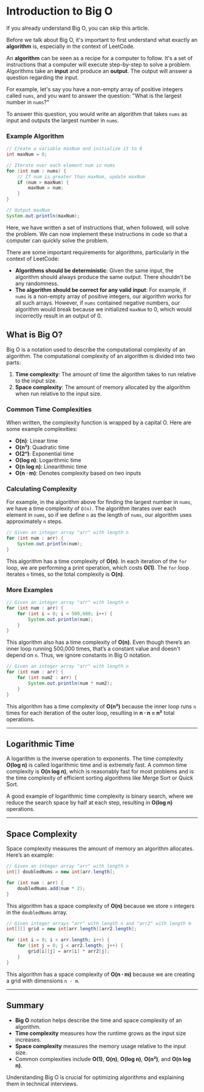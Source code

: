 # Introduction to Big O

If you already understand Big O, you can skip this article.

Before we talk about Big O, it's important to first understand what exactly an **algorithm** is, especially in the context of LeetCode.

An **algorithm** can be seen as a recipe for a computer to follow. It's a set of instructions that a computer will execute step-by-step to solve a problem. Algorithms take an **input** and produce an **output**. The output will answer a question regarding the input.

For example, let's say you have a non-empty array of positive integers called `nums`, and you want to answer the question: "What is the largest number in `nums`?"

To answer this question, you would write an algorithm that takes `nums` as input and outputs the largest number in `nums`.

### Example Algorithm

```java
// Create a variable maxNum and initialize it to 0
int maxNum = 0;

// Iterate over each element num in nums
for (int num : nums) {
    // If num is greater than maxNum, update maxNum
    if (num > maxNum) {
        maxNum = num;
    }
}

// Output maxNum
System.out.println(maxNum);
```

Here, we have written a set of instructions that, when followed, will solve the problem. We can now implement these instructions in code so that a computer can quickly solve the problem.

There are some important requirements for algorithms, particularly in the context of LeetCode:

- **Algorithms should be deterministic**: Given the same input, the algorithm should always produce the same output. There shouldn't be any randomness.
- **The algorithm should be correct for any valid input**: For example, if `nums` is a non-empty array of positive integers, our algorithm works for all such arrays. However, if `nums` contained negative numbers, our algorithm would break because we initialized `maxNum` to 0, which would incorrectly result in an output of 0.

## What is Big O?

Big O is a notation used to describe the computational complexity of an algorithm. The computational complexity of an algorithm is divided into two parts:

1. **Time complexity**: The amount of time the algorithm takes to run relative to the input size.
2. **Space complexity**: The amount of memory allocated by the algorithm when run relative to the input size.

### Common Time Complexities

When written, the complexity function is wrapped by a capital O. Here are some example complexities:

- **O(n)**: Linear time
- **O(n²)**: Quadratic time
- **O(2ⁿ)**: Exponential time
- **O(log n)**: Logarithmic time
- **O(n log n)**: Linearithmic time
- **O(n ⋅ m)**: Denotes complexity based on two inputs

### Calculating Complexity

For example, in the algorithm above for finding the largest number in `nums`, we have a time complexity of `O(n)`. The algorithm iterates over each element in `nums`, so if we define `n` as the length of `nums`, our algorithm uses approximately `n` steps.

```java
// Given an integer array "arr" with length n
for (int num : arr) {
    System.out.println(num);
}
```

This algorithm has a time complexity of **O(n)**. In each iteration of the `for` loop, we are performing a print operation, which costs **O(1)**. The `for` loop iterates `n` times, so the total complexity is **O(n)**.

### More Examples

```java
// Given an integer array "arr" with length n
for (int num : arr) {
    for (int i = 0; i < 500,000; i++) {
        System.out.println(num);
    }
}
```

This algorithm also has a time complexity of **O(n)**. Even though there’s an inner loop running 500,000 times, that’s a constant value and doesn't depend on `n`. Thus, we ignore constants in Big O notation.

```java
// Given an integer array "arr" with length n
for (int num : arr) {
    for (int num2 : arr) {
        System.out.println(num * num2);
    }
}
```

This algorithm has a time complexity of **O(n²)** because the inner loop runs `n` times for each iteration of the outer loop, resulting in **n ⋅ n = n²** total operations.

---

## Logarithmic Time

A logarithm is the inverse operation to exponents. The time complexity **O(log n)** is called logarithmic time and is extremely fast. A common time complexity is **O(n log n)**, which is reasonably fast for most problems and is the time complexity of efficient sorting algorithms like Merge Sort or Quick Sort.

A good example of logarithmic time complexity is binary search, where we reduce the search space by half at each step, resulting in **O(log n)** operations.

---

## Space Complexity

Space complexity measures the amount of memory an algorithm allocates. Here’s an example:

```java
// Given an integer array "arr" with length n
int[] doubledNums = new int[arr.length];

for (int num : arr) {
    doubledNums.add(num * 2);
}
```

This algorithm has a space complexity of **O(n)** because we store `n` integers in the `doubledNums` array.

```java
// Given integer arrays "arr" with length n and "arr2" with length m
int[][] grid = new int[arr.length][arr2.length];

for (int i = 0; i < arr.length; i++) {
    for (int j = 0; j < arr2.length; j++) {
        grid[i][j] = arr[i] * arr2[j];
    }
}
```

This algorithm has a space complexity of **O(n ⋅ m)** because we are creating a grid with dimensions `n ⋅ m`.

---

## Summary

- **Big O** notation helps describe the time and space complexity of an algorithm.
- **Time complexity** measures how the runtime grows as the input size increases.
- **Space complexity** measures the memory usage relative to the input size.
- Common complexities include **O(1)**, **O(n)**, **O(log n)**, **O(n²)**, and **O(n log n)**.

Understanding Big O is crucial for optimizing algorithms and explaining them in technical interviews.
